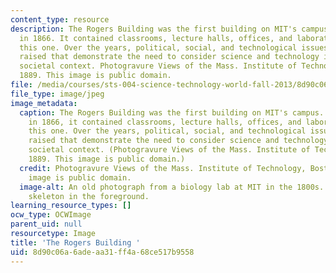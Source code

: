 ```yaml
---
content_type: resource
description: The Rogers Building was the first building on MIT's campus. Constructed
  in 1866. It contained classrooms, lecture halls, offices, and laboratories, like
  this one. Over the years, political, social, and technological issues have been
  raised that demonstrate the need to consider science and technology in a broader
  societal context. Photogravure Views of the Mass. Institute of Technology, Boston,
  1889. This image is public domain.
file: /media/courses/sts-004-science-technology-world-fall-2013/8d90c06a6adeaa31ff4a68ce517b9558_sts-004f13.jpg
file_type: image/jpeg
image_metadata:
  caption: The Rogers Building was the first building on MIT's campus. Constructed
    in 1866, it contained classrooms, lecture halls, offices, and laboratories, like
    this one. Over the years, political, social, and technological issues have been
    raised that demonstrate the need to consider science and technology in a broader
    societal context. (Photogravure Views of the Mass. Institute of Technology, Boston,
    1889. This image is public domain.)
  credit: Photogravure Views of the Mass. Institute of Technology, Boston, 1889. This
    image is public domain.
  image-alt: An old photograph from a biology lab at MIT in the 1800s. There is a
    skeleton in the foreground.
learning_resource_types: []
ocw_type: OCWImage
parent_uid: null
resourcetype: Image
title: 'The Rogers Building '
uid: 8d90c06a-6ade-aa31-ff4a-68ce517b9558
---
```

